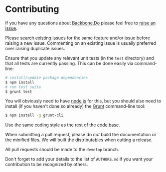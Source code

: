 # Contributing

If you have any questions about [Backbone.Do][0] please feel free to [raise an issue][2].

Please [search existing issues][1] for the same feature and/or issue before raising a new issue. Commenting on an
existing issue is usually preferred over raising duplicate issues.

Ensure that you update any relevant unit tests (in the `test` directory) and that all tests are currently passing. This
can be done easily via command-line:

``` bash
# install/update package dependencies
$ npm install
# run test suite
$ grunt test
```

You will obviously need to have [node.js][3] for this, but you should also need to install (if you haven't done so
already) the [Grunt][4] command-line tool:

``` bash
$ npm install -g grunt-cli
```

Use the same coding style as the rest of the [code base][0].

When submitting a pull request, please do *not* build the documentation or the minified files. We will built the
distributables when cutting a release.

All pull requests should be made to the `develop` branch.

Don't forget to add your details to the list of `AUTHORS.md` if you want your contribution to be recognized by others.

[0]: https://github.com/neocotic/Backbone.Do
[1]: https://github.com/neocotic/Backbone.Do/issues
[2]: https://github.com/neocotic/Backbone.Do/issues/new
[3]: http://nodejs.org
[4]: http://gruntjs.com
